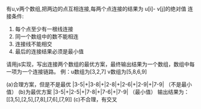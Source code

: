 有u,v两个数组,把两边的点互相连接,每两个点连接的结果为 u[i]- v[j]的绝对值
连接条件:
1. 每个点至少有一根线连接
2. 同一个数组中的数不能相连
3. 连接线不能相交
4. 最后的连接结果必须是最小值

请用js实现，写出连接两个数组的最优方案，最终输出结果为一个数组，数组中每一项为一个连接链路。
例：u数组为[3,2,7]
       v数组为[5,8,6,9] 

(a)合理方案，但是不是最优
|3-5|+|3-8|+|2-8|+|2-6|+|2-9|+|7-9| （不是最小值）
(b)为最优方案
|3-5|+|2-5|+|7-8|+|7-6|+|7-9|  （最小值） 
输出结果为：[[3,5],[2,5],[7,8],[7,6],[7,9]]
(c)不合理，有交叉

